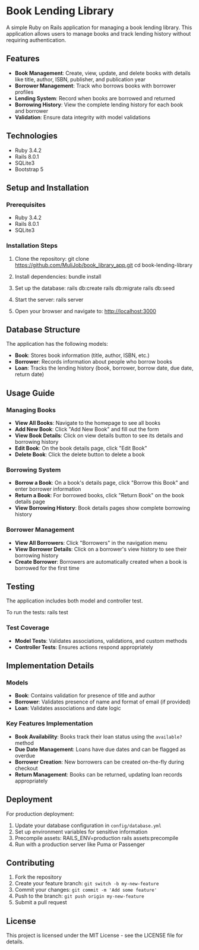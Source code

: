 # Book Lending Library

A simple Ruby on Rails application for managing a book lending library. This application allows users to manage books and track lending history without requiring authentication.

## Features

- **Book Management**: Create, view, update, and delete books with details like title, author, ISBN, publisher, and publication year
- **Borrower Management**: Track who borrows books with borrower profiles
- **Lending System**: Record when books are borrowed and returned
- **Borrowing History**: View the complete lending history for each book and borrower
- **Validation**: Ensure data integrity with model validations

## Technologies

- Ruby 3.4.2
- Rails 8.0.1
- SQLite3
- Bootstrap 5

## Setup and Installation

### Prerequisites

- Ruby 3.4.2
- Rails 8.0.1
- SQLite3

### Installation Steps

1. Clone the repository:
   git clone <https://github.com/MuliJob/book_library_app.git>
   cd book-lending-library

2. Install dependencies:
   bundle install

3. Set up the database:
   rails db:create
   rails db:migrate
   rails db:seed

4. Start the server:
   rails server

5. Open your browser and navigate to:
   <http://localhost:3000>

## Database Structure

The application has the following models:

- **Book**: Stores book information (title, author, ISBN, etc.)
- **Borrower**: Records information about people who borrow books
- **Loan**: Tracks the lending history (book, borrower, borrow date, due date, return date)

## Usage Guide

### Managing Books

- **View All Books**: Navigate to the homepage to see all books
- **Add New Book**: Click "Add New Book" and fill out the form
- **View Book Details**: Click on view details button to see its details and borrowing history
- **Edit Book**: On the book details page, click "Edit Book"
- **Delete Book**: Click the delete button to delete a book

### Borrowing System

- **Borrow a Book**: On a book's details page, click "Borrow this Book" and enter borrower information
- **Return a Book**: For borrowed books, click "Return Book" on the book details page
- **View Borrowing History**: Book details pages show complete borrowing history

### Borrower Management

- **View All Borrowers**: Click "Borrowers" in the navigation menu
- **View Borrower Details**: Click on a borrower's view history to see their borrowing history
- **Create Borrower**: Borrowers are automatically created when a book is borrowed for the first time

## Testing

The application includes both model and controller test.

To run the tests:
rails test

### Test Coverage

- **Model Tests**: Validates associations, validations, and custom methods
- **Controller Tests**: Ensures actions respond appropriately

## Implementation Details

### Models

- **Book**: Contains validation for presence of title and author
- **Borrower**: Validates presence of name and format of email (if provided)
- **Loan**: Validates associations and date logic

### Key Features Implementation

- **Book Availability**: Books track their loan status using the `available?` method
- **Due Date Management**: Loans have due dates and can be flagged as overdue
- **Borrower Creation**: New borrowers can be created on-the-fly during checkout
- **Return Management**: Books can be returned, updating loan records appropriately

## Deployment

For production deployment:

1. Update your database configuration in `config/database.yml`
2. Set up environment variables for sensitive information
3. Precompile assets:
   RAILS_ENV=production rails assets:precompile
4. Run with a production server like Puma or Passenger

## Contributing

1. Fork the repository
2. Create your feature branch: `git switch -b my-new-feature`
3. Commit your changes: `git commit -m 'Add some feature'`
4. Push to the branch: `git push origin my-new-feature`
5. Submit a pull request

## License

This project is licensed under the MIT License - see the LICENSE file for details.
